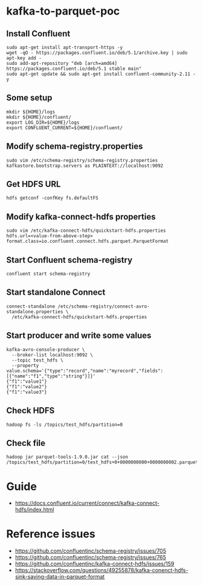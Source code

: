 # kafka-to-parquet-poc

## Install Confluent
```
sudo apt-get install apt-transport-https -y
wget -qO - https://packages.confluent.io/deb/5.1/archive.key | sudo apt-key add -
sudo add-apt-repository "deb [arch=amd64] https://packages.confluent.io/deb/5.1 stable main"
sudo apt-get update && sudo apt-get install confluent-community-2.11 -y
```
## Some setup
```
mkdir ${HOME}/logs
mkdir ${HOME}/confluent/
export LOG_DIR=${HOME}/logs
export CONFLUENT_CURRENT=${HOME}/confluent/
```
## Modify schema-registry.properties
```
sudo vim /etc/schema-registry/schema-registry.properties
kafkastore.bootstrap.servers as PLAINTEXT://localhost:9092
```
## Get HDFS URL
```
hdfs getconf -confKey fs.defaultFS
```
## Modify kafka-connect-hdfs properties
```
sudo vim /etc/kafka-connect-hdfs/quickstart-hdfs.properties
hdfs.url=<value-from-above-step>
format.class=io.confluent.connect.hdfs.parquet.ParquetFormat
```
## Start Confluent schema-registry
```
confluent start schema-registry
```
## Start standalone Connect
```
connect-standalone /etc/schema-registry/connect-avro-standalone.properties \
  /etc/kafka-connect-hdfs/quickstart-hdfs.properties
```
## Start producer and write some values
```
kafka-avro-console-producer \
  --broker-list localhost:9092 \
  --topic test_hdfs \
  --property value.schema='{"type":"record","name":"myrecord","fields":[{"name":"f1","type":"string"}]}'
{"f1":"value1"}
{"f1":"value2"}
{"f1":"value3"}
```
## Check HDFS
```
hadoop fs -ls /topics/test_hdfs/partition=0
```
## Check file
```
hadoop jar parquet-tools-1.9.0.jar cat --json /topics/test_hdfs/partition=0/test_hdfs+0+0000000000+0000000002.parquet
```
# Guide
- https://docs.confluent.io/current/connect/kafka-connect-hdfs/index.html
# Reference issues
- https://github.com/confluentinc/schema-registry/issues/705
- https://github.com/confluentinc/schema-registry/issues/765
- https://github.com/confluentinc/kafka-connect-hdfs/issues/159
- https://stackoverflow.com/questions/49255878/kafka-conenct-hdfs-sink-saving-data-in-parquet-format

